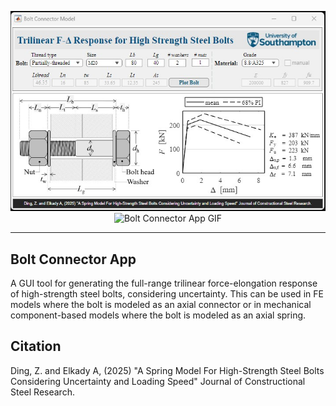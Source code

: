 <p align="center">
  <img width="800" src="misc\screenshot.jpg" alt="Bolt Connector App">
  <img width="800" src="misc\BoltApp-gif.jpg" alt="Bolt Connector App GIF">
</p>

---------------

## Bolt Connector App
A GUI tool for generating the full-range trilinear force-elongation response of high-strength steel bolts, considering uncertainty. This can be used in FE models where the bolt is modeled as an axial connector or in mechanical component-based models where the bolt is modeled as an axial spring.

## Citation
Ding, Z. and Elkady A, (2025) "A Spring Model For High-Strength Steel Bolts Considering Uncertainty and Loading Speed" Journal of Constructional Steel Research.
